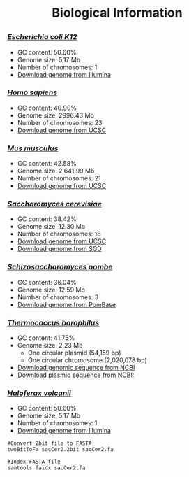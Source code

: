 <h1><p align="center">Biological Information</p></h1>

### [*Escherichia coli K12*](https://www.ncbi.nlm.nih.gov/genome/167)
* GC content: 50.60%
* Genome size: 5.17 Mb
* Number of chromosomes: 1
* [Download genome from Illumina](http://support.illumina.com/sequencing/sequencing_software/igenome.html)

### [*Homo sapiens*](https://www.ncbi.nlm.nih.gov/genome/51)
* GC content: 40.90%
* Genome size: 2996.43 Mb
* Number of chromosomes: 23
* [Download genome from UCSC](http://hgdownload.soe.ucsc.edu/goldenPath/hg38/bigZips/)

### [*Mus musculus*](https://www.ncbi.nlm.nih.gov/genome/?term=Mus+musculus+%28house+mouse%29)
* GC content: 42.58%
* Genome size: 2,641.99 Mb
* Number of chromosomes: 21
* [Download genome from UCSC](http://hgdownload.soe.ucsc.edu/goldenPath/mm10/bigZips/)

### [*Saccharomyces cerevisiae*](https://www.ncbi.nlm.nih.gov/genome/15)
* GC content: 38.42%
* Genome size: 12.30 Mb
* Number of chromosomes: 16
* [Download genome from UCSC](http://hgdownload.soe.ucsc.edu/goldenPath/sacCer2/bigZips/)
* [Download genome from SGD](http://www.yeastgenome.org/)

### [*Schizosaccharomyces pombe*](https://www.ncbi.nlm.nih.gov/genome/14)
* GC content: 36.04%
* Genome size: 12.59 Mb
* Number of chromosomes: 3
* [Download genome from PomBase](https://www.pombase.org/downloads/genome-datasets)

### [*Thermococcus barophilus*](https://www.ncbi.nlm.nih.gov/genome/1564)
* GC content: 41.75%
* Genome size: 2.23 Mb
     * One circular plasmid (54,159 bp)
     * One circular chromosome (2,020,078 bp)
* [Download genomic sequence from NCBI](https://www.ncbi.nlm.nih.gov/nuccore/NC_014804.1)
* [Download plasmid sequence from NCBI:](https://www.ncbi.nlm.nih.gov/nuccore/NC_015471.1)

### [*Haloferax volcanii*](https://www.ncbi.nlm.nih.gov/genome/167)
* GC content: 50.60%
* Genome size: 5.17 Mb
* Number of chromosomes: 1
* [Download genome from Illumina](http://support.illumina.com/sequencing/sequencing_software/igenome.html)

```
#Convert 2bit file to FASTA
twoBitToFa sacCer2.2bit sacCer2.fa

#Index FASTA file
samtools faidx sacCer2.fa
```

